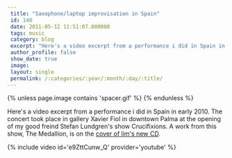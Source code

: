```yaml
---
 title: "Saxophone/laptop improvisation in Spain"
 id: 140
 date: 2011-05-12 11:51:07.000000
 tags: music
 category: blog
 excerpt: "Here's a video excerpt from a performance i did in Spain in early 2010. The concert took place in gallery Xavier Fiol in downtown Palma at the opening of my good freind Stefan Lundgren's show Crucifix..."
 author_profile: false
 show_date: true
 image: 
 layout: single
 permalink: /:categories/:year/:month/:day/:title/
---
```

{% unless page.image contains 'spacer.gif' %}
{% endunless %}

Here's a video excerpt from a performance i did in Spain in early 2010. The concert took place in gallery Xavier Fiol in downtown Palma at the opening of my good freind Stefan Lundgren's show Crucifixions. A work from this show, The Medallion, is on the <a href="http://www.henrikfrisk.com/index.jsp?metaId=music&id=disc&about=1&field=id&query=15">cover of lim's new CD</a>.




{% include video id='e9ZttCunw_Q' provider='youtube' %}

